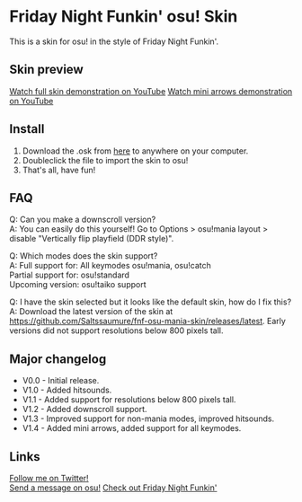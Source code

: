 # Friday Night Funkin' osu! Skin
This is a skin for osu! in the style of Friday Night Funkin'.

## Skin preview
[Watch full skin demonstration on YouTube](https://www.youtube.com/watch?v=RtrHGPJBn7o)
[Watch mini arrows demonstration on YouTube](https://www.youtube.com/watch?v=1ner8Cbh1GE)

## Install
1. Download the .osk from [here](https://github.com/Saltssaumure/fnf-osu-mania-skin/releases/latest) to anywhere on your computer.
2. Doubleclick the file to import the skin to osu!
3. That's all, have fun!

## FAQ
Q: Can you make a downscroll version?  
A: You can easily do this yourself! Go to Options > osu!mania layout > disable "Vertically flip playfield (DDR style)".

Q: Which modes does the skin support?  
A: Full support for: All keymodes osu!mania, osu!catch  
   Partial support for: osu!standard  
   Upcoming version: osu!taiko support

Q: I have the skin selected but it looks like the default skin, how do I fix this?  
A: Download the latest version of the skin at https://github.com/Saltssaumure/fnf-osu-mania-skin/releases/latest. Early versions did not support resolutions below 800 pixels tall.

## Major changelog
- V0.0 - Initial release.
- V1.0 - Added hitsounds.
- V1.1 - Added support for resolutions below 800 pixels tall.
- V1.2 - Added downscroll support.
- V1.3 - Improved support for non-mania modes, improved hitsounds. 
- V1.4 - Added mini arrows, added support for all keymodes.

## Links
[Follow me on Twitter!](https://twitter.com/Saltssaumure)  
[Send a message on osu!](https://osu.ppy.sh/users/10071266)
[Check out Friday Night Funkin'](https://ninja-muffin24.itch.io/funkin)


